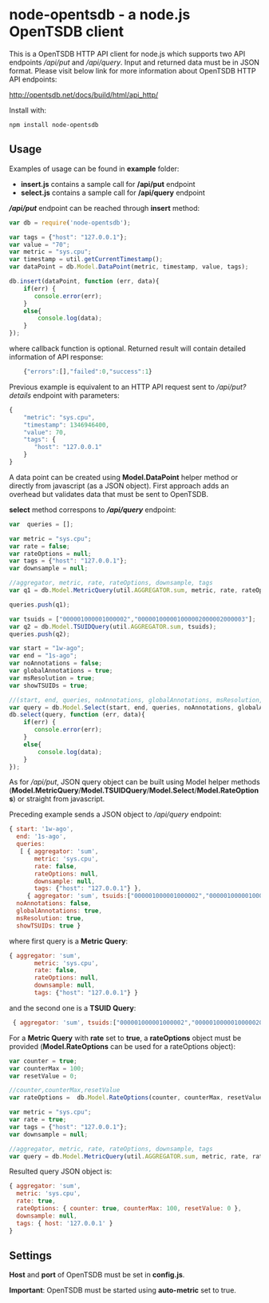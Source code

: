 node-opentsdb - a node.js OpenTSDB client
===========================

This is a OpenTSDB HTTP API client for node.js which supports  two API endpoints */api/put* and */api/query*. Input and returned data must be in JSON format. Please visit below link for more information about OpenTSDB HTTP API endpoints:

[http://opentsdb.net/docs/build/html/api_http/ ](http://opentsdb.net/docs/build/html/api_http/ "http://opentsdb.net/docs/build/html/api_http/")


Install with:

    npm install node-opentsdb

## Usage

Examples of usage can be found in **example** folder:


- **insert.js** contains a sample call for **/api/put** endpoint  
- **select.js** contains a sample call for **/api/query** endpoint 


***/api/put*** endpoint can be reached through **insert** method:


```js
var db = require('node-opentsdb');

var tags = {"host": "127.0.0.1"};
var value = "70";
var metric = "sys.cpu";
var timestamp = util.getCurrentTimestamp();
var dataPoint = db.Model.DataPoint(metric, timestamp, value, tags);

db.insert(dataPoint, function (err, data){
	if(err) {
       console.error(err);
    }
    else{
        console.log(data);
    }
}); 
```


where callback function is optional. Returned result will contain detailed information of API response:

```js
    {"errors":[],"failed":0,"success":1}
```

Previous example is equivalent to an HTTP API request sent to */api/put?details* endpoint with parameters:


```js
{
    "metric": "sys.cpu",
    "timestamp": 1346946400,
    "value": 70,
    "tags": {
       "host": "127.0.0.1"
    }
}
```

A data point can be created using **Model.DataPoint** helper method or directly from javascript (as a JSON object). First approach adds an overhead but validates data that must be sent to OpenTSDB.  

 
**select** method correspons to  ***/api/query*** endpoint: 

```js
var  queries = [];

var metric = "sys.cpu";
var rate = false;
var rateOptions = null;
var tags = {"host": "127.0.0.1"};
var downsample = null;

//aggregator, metric, rate, rateOptions, downsample, tags
var q1 = db.Model.MetricQuery(util.AGGREGATOR.sum, metric, rate, rateOptions, downsample, tags);

queries.push(q1);

var tsuids = ["000001000001000002","000001000001000002000002000003"];
var q2 = db.Model.TSUIDQuery(util.AGGREGATOR.sum, tsuids);
queries.push(q2);

var start = "1w-ago";
var end = "1s-ago";
var noAnnotations = false;
var globalAnnotations = true;
var msResolution = true;
var showTSUIDs = true;

//(start, end, queries, noAnnotations, globalAnnotations, msResolution, showTSUIDs)
var query = db.Model.Select(start, end, queries, noAnnotations, globalAnnotations, msResolution, showTSUIDs);
db.select(query, function (err, data){
	if(err) {
       console.error(err);
    }
    else{
        console.log(data);
    }
});
```


As for */api/put*, JSON query object can be built using Model helper methods (**Model.MetricQuery**/**Model.TSUIDQuery**/**Model.Select**/**Model.RateOptions**) or straight from javascript. 

Preceding example sends a JSON object to */api/query* endpoint:

```js
{ start: '1w-ago',
  end: '1s-ago',
  queries:
   [ { aggregator: 'sum',
       metric: 'sys.cpu',
       rate: false,
       rateOptions: null,
       downsample: null,
       tags: {"host": "127.0.0.1"} },
     { aggregator: 'sum', tsuids:["000001000001000002","000001000001000002000002000003"] } ],
  noAnnotations: false,
  globalAnnotations: true,
  msResolution: true,
  showTSUIDs: true }
```


where first query is a **Metric Query**:

```js
{ aggregator: 'sum',
       metric: 'sys.cpu',
       rate: false,
       rateOptions: null,
       downsample: null,
       tags: {"host": "127.0.0.1"} }
```

 and the second one is a **TSUID Query**: 

```js
 { aggregator: 'sum', tsuids:["000001000001000002","000001000001000002000002000003"] }
```

For a **Metric Query** with **rate** set to **true**, a **rateOptions** object must be provided (**Model.RateOptions** can be used for a rateOptions object):

```js
var counter = true;
var counterMax = 100;
var resetValue = 0;

//counter,counterMax,resetValue  
var rateOptions =  db.Model.RateOptions(counter, counterMax, resetValue);

var metric = "sys.cpu";
var rate = true;
var tags = {"host": "127.0.0.1"};
var downsample = null;

//aggregator, metric, rate, rateOptions, downsample, tags
var query = db.Model.MetricQuery(util.AGGREGATOR.sum, metric, rate, rateOptions, downsample, tags);
```

Resulted query JSON object is:

```js
{ aggregator: 'sum',
  metric: 'sys.cpu',
  rate: true,
  rateOptions: { counter: true, counterMax: 100, resetValue: 0 },
  downsample: null,
  tags: { host: '127.0.0.1' } 
}
```

## Settings

**Host** and **port** of OpenTSDB must be set in **config.js**.

**Important**: OpenTSDB must be started using **auto-metric** set to true.

 





 





